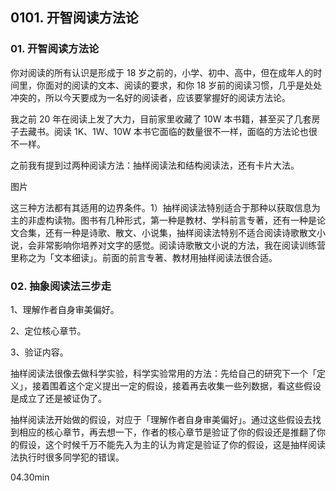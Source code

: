 ## 0101. 开智阅读方法论

### 01. 开智阅读方法论

你对阅读的所有认识是形成于 18 岁之前的，小学、初中、高中，但在成年人的时间里，你面对的阅读的文本、阅读的要求，和你 18 岁前的阅读习惯，几乎是处处冲突的，所以今天要成为一名好的阅读者，应该要掌握好的阅读方法论。

我之前 20 年在阅读上发了大力，目前家里收藏了 10W 本书籍，甚至买了几套房子去藏书。阅读 1K、1W、10W 本书它面临的数量很不一样，面临的方法论也很不一样。

之前我有提到过两种阅读方法：抽样阅读法和结构阅读法，还有卡片大法。

图片

这三种方法都有其适用的边界条件。1）抽样阅读法特别适合于那种以获取信息为主的非虚构读物。图书有几种形式，第一种是教材、学科前言专著，还有一种是论文合集，还有一种是诗歌、散文、小说集，抽样阅读法特别不适合阅读诗歌散文小说，会非常影响你培养对文字的感觉。阅读诗歌散文小说的方法，我在阅读训练营里称之为「文本细读」。前面的前言专著、教材用抽样阅读法很合适。

### 02. 抽象阅读法三步走

1、理解作者自身审美偏好。

2、定位核心章节。

3、验证内容。

抽样阅读法很像去做科学实验，科学实验常用的方法：先给自己的研究下一个「定义」，接着围着这个定义提出一定的假设，接着再去收集一些列数据，看这些假设是成立了还是被证伪了。

抽样阅读法开始做的假设，对应于「理解作者自身审美偏好」。通过这些假设去找到相应的核心章节，再去想一下，作者的核心章节是验证了你的假设还是推翻了你的假设，这个时候千万不能先入为主的认为肯定是验证了你的假设，这是抽样阅读法执行时很多同学犯的错误。

04.30min



